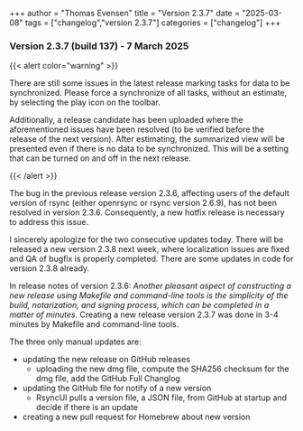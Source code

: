 +++
author = "Thomas Evensen"
title = "Version 2.3.7"
date = "2025-03-08"
tags = ["changelog","version 2.3.7"]
categories = ["changelog"]
+++

### Version 2.3.7 (build 137) - 7 March 2025

{{< alert color="warning" >}}

There are still some issues in the latest release marking tasks for data to be synchronized. Please force a synchronize of all tasks, without an estimate, by selecting the play icon on the toolbar.

Additionally, a release candidate has been uploaded where the aforementioned issues have been resolved (to be verified before the release of the next version). After estimating, the summarized view will be presented even if there is no data to be synchronized. This will be a setting that can be turned on and off in the next release.

{{< /alert >}}


The bug in the previous release version 2.3.6, affecting users of the default version of rsync (either openrsync or rsync version 2.6.9), has not been resolved in version 2.3.6. Consequently, a new hotfix release is necessary to address this issue.

I sincerely apologize for the two consecutive updates today. There will be released a new version 2.3.8 next week, where localization issues are fixed and QA of bugfix is properly completed. There are some updates in code for version 2.3.8 already.



In release notes of version 2.3.6: *Another pleasant aspect of constructing a new release using Makefile and command-line tools is the simplicity of the build, notarization, and signing process, which can be completed in a matter of minutes.* Creating a new release version 2.3.7 was done in 3-4 minutes by Makefile and  command-line tools. 

The three only manual updates are:

- updating the new release on GitHub releases
    - uploading the new dmg file, compute the SHA256 checksum for the dmg file,  add the GitHub Full Changlog
- updating the GitHub file for notify of a new version
    - RsyncUI pulls a version file, a JSON file, from GitHub at startup and decide if there is an update
-  creating a new pull request for Homebrew about new version

